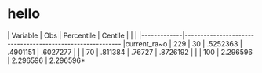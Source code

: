# hello



 
|  Variable   |       Obs  | Percentile |  Centile    |   |   |
|-------------|----------------------------------------------------------
|current_ra~o |       229     |    30   | .5252363      |  .4901151  |  .6027277
|             |               |    70   |  .811384       |   .76727 |   .8726192
|             |               |   100   | 2.296596      | 2.296596 |   2.296596*
